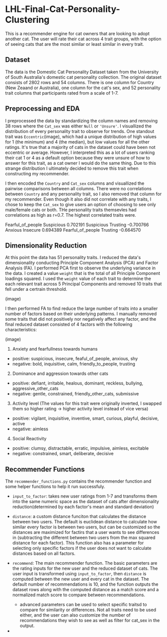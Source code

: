 # LHL-Final-Cat-Personality-Clustering


This is a recommender engine for cat owners that are looking to adopt another cat. The user will rate their cat across 4 trait groups, with the option of seeing cats that are the most similar or least similar in every trait. 

## Dataset 

The data is the Domestic Cat Personality Dataset taken from the University of South Australia's domestic cat personality collection. The original dataset consists of 2802 rows and 54 columns. There is one column for Country (New Zeaand or Australia), one column for the cat's sex, and 52 personality trait columns that participants rated from a scale of 1-7. 

## Preprocessing and EDA 

I preprocessed the data by standardizing the column names and removing 38 rows where the `Cat_sex` was either `Null` or `'Unsure'`. I visuallized the distribution of every personality trait to observe for trends. One standout trait was `Eccentric`(image), which had a unique distribution of high values for 1 (the minimum) and 4 (the median), but low values for all the other ratings. It's true that a majority of cats in the dataset could have been not eccentric or average. However, I interpreted this as a lot of users ranking their cat 1 or 4 as a default option because they were unsure of how to answer for this trait, as a cat owner I would do the same thing. Due to this strange distribution I ultimately decided to remove this trait when constructing my recommender. 

I then encoded the `Country` and `Cat_sex` columns and visuallized the pairwise comparisons between all columns. There were no correlations between `Country` and any personality trait, so I also removed that column for my recommender. Even though it also did not correlate with any traits, I chose to keep the `Cat_sex` to give users an option of choosing to see only male/female cats or both. THe personality traits themsevles had correlations as high as r=0.7. The highest correlated traits were. 

Fearful_of_people      Suspicious            0.702191
Suspicious             Trusting             -0.700766
Anxious                Insecure              0.694389
Fearful_of_people      Trusting             -0.664570   

## Dimensionality Reduction

At this point the data has 51 personality traits. I reduced the data's dimensionality conducting Principle Component Analysis (PCA) and Factor Analysis (FA). I performed PCA first to observe the underlying variance in the data. I created a value `weight` that is the total of all Principle Component loadings squared. I used the `weight` value of each trait to determine the each relevant trait across 5 Principal Components and removed 10 traits that fell under a certrain threshold. 

(image)

I then performed FA to find reduce the large number of traits into a smaller number of factors based on their underlying patterns. I manually removed some traits that did not positively nor negatively affect any factor, and the final reduced dataset consisted of 4 factors with the following characteristics: 

(image)

1. Anxiety and fearfullness towards humans
- positive: suspicious, insecure, feaful_of_people, anxious, shy
- negative: bold, inquisitive, calm, friendly_to_people, trusting
  
2. Dominance and aggression towards other cats
- positive: defiant, irritable, healous, dominant, reckless, bullying, aggressive_other_cats
- negative: gentle, constrained, friendly_other_cats, submissive

3. Activity level (The values for this trait were originally inverted, I swapped them so higher rating -> higher activity level instead of vice versa)
- positive: vigilant, inquisitive, inventive, smart, curious, playful, decisive, active
- negative: aimless

4. Social Reactivity 

- positive: clumsy, distractable, erratic, impulsive, aimless, excitable
- negative: constrained, smart, deliberate, decisive 

## Recommender Functions 

The `recommender_functions.py` contains the recommender function and some helper functions to help it run successfuly. 

- `input_to_factor`: takes new user ratings from 1-7 and transforms them into the same numeric space as the dataset of cats after dimensionality reduction(determined by each factor's mean and standard deviation)
- `distance`: a custom distance funciton that calculates the distance between two users.  The default is euclidean distance to calculate how similar every factor is between two users, but can be customized so the distances are maximized for factirs that a user wants to see differences in (subtracting the different between two users from the max squared distance for each factor). This function also has a parameter for selecting only specific factors if the user does not want to calculate distances based on all factors.
- `recommend`: The main recommender function. The basic parameters are the rating inputs for the new user and the reduced dataset of cats. The user input is transformed using `input_to_factor`, then `distance` is computed between the new user and every cat in the dataset. The default number of recommendations is 10, and the function outputs the dataset rows along with the computed distance as a match score and a normalized match score to compare between recommendations.
    - advanced parameters can be used to select specific traitsd to compare for similarity or differences. Not all traits need to be used either, and the user can also customize the number of recommendations they wish to see as well as filter for cat_sex in the output. 

- 